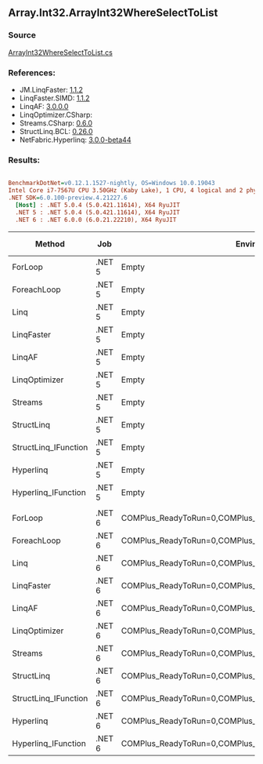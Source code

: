 ﻿## Array.Int32.ArrayInt32WhereSelectToList

### Source
[ArrayInt32WhereSelectToList.cs](../LinqBenchmarks/Array/Int32/ArrayInt32WhereSelectToList.cs)

### References:
- JM.LinqFaster: [1.1.2](https://www.nuget.org/packages/JM.LinqFaster/1.1.2)
- LinqFaster.SIMD: [1.1.2](https://www.nuget.org/packages/LinqFaster.SIMD/1.0.3)
- LinqAF: [3.0.0.0](https://www.nuget.org/packages/LinqAF/3.0.0.0)
- LinqOptimizer.CSharp: [](https://www.nuget.org/packages/LinqOptimizer.CSharp/)
- Streams.CSharp: [0.6.0](https://www.nuget.org/packages/Streams.CSharp/0.6.0)
- StructLinq.BCL: [0.26.0](https://www.nuget.org/packages/StructLinq/0.26.0)
- NetFabric.Hyperlinq: [3.0.0-beta44](https://www.nuget.org/packages/NetFabric.Hyperlinq/3.0.0-beta44)

### Results:
``` ini

BenchmarkDotNet=v0.12.1.1527-nightly, OS=Windows 10.0.19043
Intel Core i7-7567U CPU 3.50GHz (Kaby Lake), 1 CPU, 4 logical and 2 physical cores
.NET SDK=6.0.100-preview.4.21227.6
  [Host] : .NET 5.0.4 (5.0.421.11614), X64 RyuJIT
  .NET 5 : .NET 5.0.4 (5.0.421.11614), X64 RyuJIT
  .NET 6 : .NET 6.0.0 (6.0.21.22210), X64 RyuJIT


```
|               Method |    Job |                                                   EnvironmentVariables |  Runtime | Count |        Mean |     Error |    StdDev |      Median |  Ratio | RatioSD |   Gen 0 | Gen 1 | Gen 2 | Allocated |
|--------------------- |------- |----------------------------------------------------------------------- |--------- |------ |------------:|----------:|----------:|------------:|-------:|--------:|--------:|------:|------:|----------:|
|              ForLoop | .NET 5 |                                                                  Empty | .NET 5.0 |   100 |    232.9 ns |   1.07 ns |   0.95 ns |    233.1 ns |   1.00 |    0.00 |  0.3095 |     - |     - |     648 B |
|          ForeachLoop | .NET 5 |                                                                  Empty | .NET 5.0 |   100 |    242.4 ns |   4.88 ns |  10.70 ns |    235.2 ns |   1.06 |    0.05 |  0.3097 |     - |     - |     648 B |
|                 Linq | .NET 5 |                                                                  Empty | .NET 5.0 |   100 |    492.6 ns |   3.76 ns |   3.34 ns |    491.9 ns |   2.12 |    0.02 |  0.3595 |     - |     - |     752 B |
|           LinqFaster | .NET 5 |                                                                  Empty | .NET 5.0 |   100 |    400.5 ns |   8.01 ns |  18.41 ns |    388.3 ns |   1.78 |    0.06 |  0.4473 |     - |     - |     936 B |
|               LinqAF | .NET 5 |                                                                  Empty | .NET 5.0 |   100 |    717.1 ns |  14.28 ns |  23.06 ns |    727.3 ns |   3.00 |    0.10 |  0.3090 |     - |     - |     648 B |
|        LinqOptimizer | .NET 5 |                                                                  Empty | .NET 5.0 |   100 | 52,028.6 ns | 479.57 ns | 425.12 ns | 52,015.9 ns | 223.39 |    1.86 | 14.8315 |     - |     - |  31,050 B |
|              Streams | .NET 5 |                                                                  Empty | .NET 5.0 |   100 |  1,245.9 ns |   7.56 ns |   7.07 ns |  1,244.1 ns |   5.35 |    0.03 |  0.5684 |     - |     - |   1,192 B |
|           StructLinq | .NET 5 |                                                                  Empty | .NET 5.0 |   100 |    563.5 ns |  10.95 ns |  13.44 ns |    567.3 ns |   2.40 |    0.06 |  0.1755 |     - |     - |     368 B |
| StructLinq_IFunction | .NET 5 |                                                                  Empty | .NET 5.0 |   100 |    313.8 ns |   1.71 ns |   1.52 ns |    313.2 ns |   1.35 |    0.01 |  0.1297 |     - |     - |     272 B |
|            Hyperlinq | .NET 5 |                                                                  Empty | .NET 5.0 |   100 |    609.0 ns |   1.64 ns |   1.37 ns |    609.3 ns |   2.61 |    0.01 |  0.1297 |     - |     - |     272 B |
|  Hyperlinq_IFunction | .NET 5 |                                                                  Empty | .NET 5.0 |   100 |    404.1 ns |   1.89 ns |   1.68 ns |    404.0 ns |   1.73 |    0.01 |  0.1297 |     - |     - |     272 B |
|                      |        |                                                                        |          |       |             |           |           |             |        |         |         |       |       |           |
|              ForLoop | .NET 6 | COMPlus_ReadyToRun=0,COMPlus_TC_QuickJitForLoops=1,COMPlus_TieredPGO=1 | .NET 6.0 |   100 |    218.6 ns |   1.53 ns |   1.36 ns |    218.6 ns |   1.00 |    0.00 |  0.3097 |     - |     - |     648 B |
|          ForeachLoop | .NET 6 | COMPlus_ReadyToRun=0,COMPlus_TC_QuickJitForLoops=1,COMPlus_TieredPGO=1 | .NET 6.0 |   100 |    218.5 ns |   1.31 ns |   1.16 ns |    218.4 ns |   1.00 |    0.01 |  0.3097 |     - |     - |     648 B |
|                 Linq | .NET 6 | COMPlus_ReadyToRun=0,COMPlus_TC_QuickJitForLoops=1,COMPlus_TieredPGO=1 | .NET 6.0 |   100 |    534.3 ns |  10.29 ns |  10.11 ns |    534.4 ns |   2.44 |    0.06 |  0.3595 |     - |     - |     752 B |
|           LinqFaster | .NET 6 | COMPlus_ReadyToRun=0,COMPlus_TC_QuickJitForLoops=1,COMPlus_TieredPGO=1 | .NET 6.0 |   100 |    362.2 ns |   3.04 ns |   2.70 ns |    362.5 ns |   1.66 |    0.02 |  0.4473 |     - |     - |     936 B |
|               LinqAF | .NET 6 | COMPlus_ReadyToRun=0,COMPlus_TC_QuickJitForLoops=1,COMPlus_TieredPGO=1 | .NET 6.0 |   100 |    648.8 ns |  12.85 ns |  21.11 ns |    656.7 ns |   2.88 |    0.10 |  0.3090 |     - |     - |     648 B |
|        LinqOptimizer | .NET 6 | COMPlus_ReadyToRun=0,COMPlus_TC_QuickJitForLoops=1,COMPlus_TieredPGO=1 | .NET 6.0 |   100 | 44,968.3 ns | 337.57 ns | 315.76 ns | 44,848.1 ns | 205.46 |    2.04 | 14.6484 |     - |     - |  30,760 B |
|              Streams | .NET 6 | COMPlus_ReadyToRun=0,COMPlus_TC_QuickJitForLoops=1,COMPlus_TieredPGO=1 | .NET 6.0 |   100 |  1,270.1 ns |   7.57 ns |   6.71 ns |  1,269.5 ns |   5.81 |    0.03 |  0.5684 |     - |     - |   1,192 B |
|           StructLinq | .NET 6 | COMPlus_ReadyToRun=0,COMPlus_TC_QuickJitForLoops=1,COMPlus_TieredPGO=1 | .NET 6.0 |   100 |    590.1 ns |   5.03 ns |   4.20 ns |    589.2 ns |   2.70 |    0.02 |  0.1755 |     - |     - |     368 B |
| StructLinq_IFunction | .NET 6 | COMPlus_ReadyToRun=0,COMPlus_TC_QuickJitForLoops=1,COMPlus_TieredPGO=1 | .NET 6.0 |   100 |    343.7 ns |   6.60 ns |   6.78 ns |    345.4 ns |   1.57 |    0.04 |  0.1297 |     - |     - |     272 B |
|            Hyperlinq | .NET 6 | COMPlus_ReadyToRun=0,COMPlus_TC_QuickJitForLoops=1,COMPlus_TieredPGO=1 | .NET 6.0 |   100 |    573.6 ns |   2.76 ns |   2.58 ns |    572.6 ns |   2.62 |    0.02 |  0.1297 |     - |     - |     272 B |
|  Hyperlinq_IFunction | .NET 6 | COMPlus_ReadyToRun=0,COMPlus_TC_QuickJitForLoops=1,COMPlus_TieredPGO=1 | .NET 6.0 |   100 |    341.8 ns |   1.65 ns |   1.54 ns |    341.9 ns |   1.56 |    0.01 |  0.1297 |     - |     - |     272 B |
